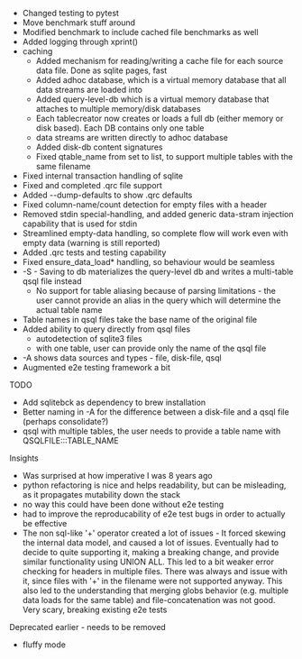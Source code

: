 
* Changed testing to pytest
* Move benchmark stuff around
* Modified benchmark to include cached file benchmarks as well
* Added logging through xprint()
* caching
  * Added mechanism for reading/writing a cache file for each source data file. Done as sqlite pages, fast
  * Added adhoc database, which is a virtual memory database that all data streams are loaded into
  * Added query-level-db which is a virtual memory database that attaches to multiple memory/disk databases
  * Each tablecreator now creates or loads a full db (either memory or disk based). Each DB contains only one table
  * data streams are written directly to adhoc database
  * Added disk-db content signatures
  * Fixed qtable_name from set to list, to support multiple tables with the same filename
* Fixed internal transaction handling of sqlite
* Fixed and completed .qrc file support
* Added --dump-defaults to show .qrc defaults
* Fixed column-name/count detection for empty files with a header
* Removed stdin special-handling, and added generic data-stram injection capability that is used for stdin
* Streamlined empty-data handling, so complete flow will work even with empty data (warning is still reported)
* Added .qrc tests and testing capability
* Fixed ensure_data_load* handling, so behaviour would be seamless
* -S - Saving to db materializes the query-level db and writes a multi-table qsql file instead
  * No support for table aliasing because of parsing limitations - the user cannot provide an alias in the query which will determine the actual table name
* Table names in qsql files take the base name of the original file
* Added ability to query directly from qsql files
  * autodetection of sqlite3 files
  * with one table, user can provide only the name of the qsql file
* -A shows data sources and types - file, disk-file, qsql
* Augmented e2e testing framework a bit


TODO
* Add sqlitebck as dependency to brew installation
* Better naming in -A for the difference between a disk-file and a qsql file (perhaps consolidate?)
* qsql with multiple tables, the user needs to provide a table name with QSQLFILE:::TABLE_NAME

Insights
* Was surprised at how imperative I was 8 years ago
* python refactoring is nice and helps readability, but can be misleading, as it propagates mutability down the stack
* no way this could have been done without e2e testing
* had to improve the reproducability of e2e test bugs in order to actually be effective
* The non sql-like '+' operator created a lot of issues - It forced skewing the internal data model, and caused a lot of issues. Eventually had to decide to quite supporting it, making a breaking change, and provide similar functionality using UNION ALL. This led to a bit weaker error checking for headers in multiple files. There was always and issue with it, since files with '+' in the filename were not supported anyway. This also led to the understanding that merging globs behavior (e.g. multiple data loads for the same table) and file-concatenation was not good. Very scary, breaking existing e2e tests



Deprecated earlier - needs to be removed
* fluffy mode
